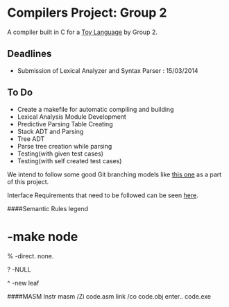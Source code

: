 Compilers Project: Group 2
==========================

A compiler built in C for a [Toy Language](http://csis.bits-pilani.ac.in/faculty/vandana/compilers_14/compiler%20project/Compilers%202014%20Language%20Specifications.pdf) by Group 2.

Deadlines
--------------

* Submission of Lexical Analyzer and Syntax Parser : 15/03/2014

To Do
-------------

* Create a makefile for automatic compiling and building
* Lexical Analysis Module Development
* Predictive Parsing Table Creating
* Stack ADT and Parsing
* Tree ADT
* Parse tree creation while parsing
* Testing(with given test cases)
* Testing(with self created test cases)


We intend to follow some good Git branching models like [this one](http://nvie.com/posts/a-successful-git-branching-model/) as a part of this project.

Interface Requirements that need to be followed can be seen [here](http://csis.bits-pilani.ac.in/faculty/vandana/compilers_14/compiler%20project/stage1/interfacerequirements.htm).


####Semantic Rules legend
# -make node

% -direct. none.

? -NULL

^ -new leaf

####MASM Instr
masm /Zi code.asm
link /co code.obj
enter..
code.exe